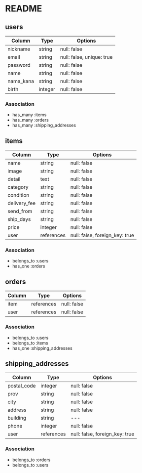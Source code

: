# README
## users
|Column   |Type   |Options                    |
|---      |---    |---                        |
|nickname |string |null: false                |
|email    |string |null: false, unique: true  |
|password |string |null: false                |
|name     |string |null: false                |
|nama_kana|string |null: false                |
|birth    |integer|null: false                 |

### Association
- has_many :items
- has_many :orders
- has_many :shipping_addresses

## items
|Column       |Type       |Options                        |
|---          |---        |---                            |
|name         |string     |null: false                    |
|image        |string     |null: false                    |
|detail       |text       |null: false                    |
|category     |string     |null: false                    |
|condition    |string     |null: false                    |
|delivery_fee |string     |null: false                    |
|send_from    |string     |null: false                    |
|ship_days    |string     |null: false                    |
|price        |integer    |null: false                    |
|user         |references |null: false, foreign_key: true |

### Association
- belongs_to :users
- has_one :orders

## orders
|Column |Type       |Options    |
|---    |---        |---        |
|item   |references |null: false|
|user   |references |null: false|

### Association
- belongs_to :users
- belongs_to :items
- has_one :shipping_addresses

## shipping_addresses
|Column     |Type       |Options                        |
|---        |---        |---                            |
|postal_code|integer    |null: false                    |
|prov       |string     |null: false                    |
|city       |string     |null: false                    |
|address    |string     |null: false                    |
|building   |string     |---                            |
|phone      |integer    |null: false                    |
|user       |references |null: false, foreign_key: true |

### Association
- belongs_to :orders
- belongs_to :users